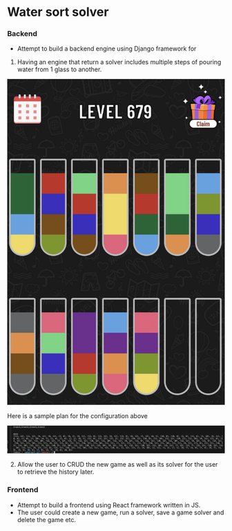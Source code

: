 # Water sort solver 

### Backend 

- Attempt to build a backend engine using Django framework for

1. Having an engine that return a solver includes multiple steps of pouring water from 1 glass to another. 

![alt text](image.png)

Here is a sample plan for the configuration above

![alt text](image-1.png)

2. Allow the user to CRUD the new game as well as its solver for the user to retrieve the history later. 

### Frontend 
- Attempt to build a frontend using React framework written in JS. 
- The user could create a new game, run a solver, save a game solver and delete the game etc. 
